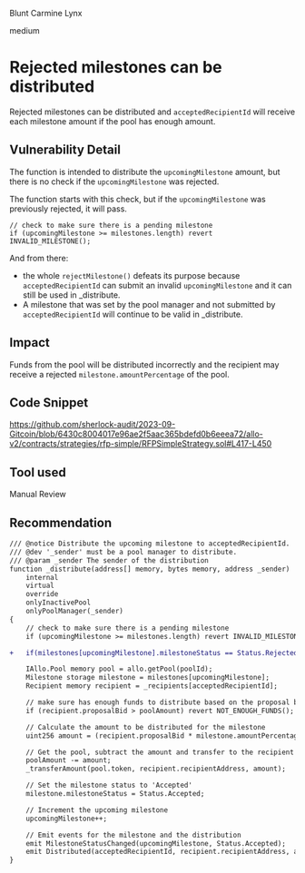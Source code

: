 Blunt Carmine Lynx

medium

# Rejected milestones can be distributed

Rejected milestones can be distributed and `acceptedRecipientId` will receive each milestone amount if the pool has enough amount.

## Vulnerability Detail

The function is intended to distribute the `upcomingMilestone` amount, but there is no check if the `upcomingMilestone` was rejected. 

The function starts with this check, but if the `upcomingMilestone` was previously rejected, it will pass. 

```solidity
// check to make sure there is a pending milestone
if (upcomingMilestone >= milestones.length) revert INVALID_MILESTONE();
```

And from there: 

- the whole `rejectMilestone()` defeats its purpose because `acceptedRecipientId` can submit an invalid `upcomingMilestone` and it can still be used in _distribute.
- A milestone that was set by the pool manager and not submitted by `acceptedRecipientId` will continue to be valid in _distribute.

## Impact

Funds from the pool will be distributed incorrectly and the recipient may receive a rejected `milestone.amountPercentage` of the pool.

## Code Snippet

https://github.com/sherlock-audit/2023-09-Gitcoin/blob/6430c8004017e96ae2f5aac365bdefd0b6eeea72/allo-v2/contracts/strategies/rfp-simple/RFPSimpleStrategy.sol#L417-L450

## Tool used

Manual Review

## Recommendation

```diff
/// @notice Distribute the upcoming milestone to acceptedRecipientId.
/// @dev '_sender' must be a pool manager to distribute.
/// @param _sender The sender of the distribution
function _distribute(address[] memory, bytes memory, address _sender)
    internal
    virtual
    override
    onlyInactivePool
    onlyPoolManager(_sender)
{
    // check to make sure there is a pending milestone
    if (upcomingMilestone >= milestones.length) revert INVALID_MILESTONE();

+   if(milestones[upcomingMilestone].milestoneStatus == Status.Rejected) revert INVALID_MILESTONE();

    IAllo.Pool memory pool = allo.getPool(poolId);
    Milestone storage milestone = milestones[upcomingMilestone];
    Recipient memory recipient = _recipients[acceptedRecipientId];

    // make sure has enough funds to distribute based on the proposal bid
    if (recipient.proposalBid > poolAmount) revert NOT_ENOUGH_FUNDS();

    // Calculate the amount to be distributed for the milestone
    uint256 amount = (recipient.proposalBid * milestone.amountPercentage) / 1e18;

    // Get the pool, subtract the amount and transfer to the recipient
    poolAmount -= amount;
    _transferAmount(pool.token, recipient.recipientAddress, amount);

    // Set the milestone status to 'Accepted'
    milestone.milestoneStatus = Status.Accepted;

    // Increment the upcoming milestone
    upcomingMilestone++;

    // Emit events for the milestone and the distribution
    emit MilestoneStatusChanged(upcomingMilestone, Status.Accepted);
    emit Distributed(acceptedRecipientId, recipient.recipientAddress, amount, _sender);
}
```
